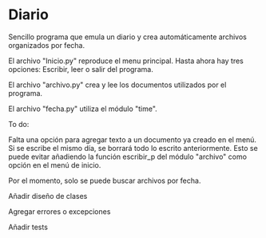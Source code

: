 # Diario
Sencillo programa que emula un diario y crea automáticamente archivos organizados por fecha.

El archivo "Inicio.py" reproduce el menu principal. Hasta ahora hay tres opciones: Escribir, leer o salir del programa.

El archivo "archivo.py" crea y lee los documentos utilizados por el programa.

El archivo "fecha.py" utiliza el módulo "time".

To do:

Falta una opción para agregar texto a un documento ya creado en el menú. Si se escribe el mismo día, se borrará todo lo escrito anteriormente. Esto se puede evitar añadiendo la función escribir_p del módulo "archivo" como opción en el menú de inicio.

Por el momento, solo se puede buscar archivos por fecha.

Añadir diseño de clases

Agregar errores o excepciones

Añadir tests